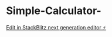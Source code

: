 # Simple-Calculator-

[Edit in StackBlitz next generation editor ⚡️](https://stackblitz.com/~/github.com/Michelle600/Simple-Calculator-)